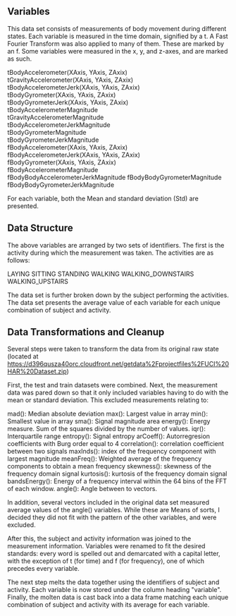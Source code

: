 ## Variables
This data set consists of measurements of body movement during different states. Each variable is measured in the 
time domain, signified by a t. A Fast Fourier Transform was also applied to many of them. These are marked by 
an f. Some variables were measured in the x, y, and z-axes, and are marked as such.

tBodyAccelerometer(XAxis, YAxis, ZAxix)              
tGravityAccelerometer(XAxis, YAxis, ZAxix)            
tBodyAccelerometerJerk(XAxis, YAxis, ZAxix)           
tBodyGyrometer(XAxis, YAxis, ZAxix)               
tBodyGyrometerJerk(XAxis, YAxis, ZAxix)          
tBodyAccelerometerMagnitude        
tGravityAccelerometerMagnitude      
tBodyAccelerometerJerkMagnitude     
tBodyGyrometerMagnitude              
tBodyGyrometerJerkMagnitude          
fBodyAccelerometer(XAxis, YAxis, ZAxix)          
fBodyAccelerometerJerk(XAxis, YAxis, ZAxix)            
fBodyGyrometer(XAxis, YAxis, ZAxix)              
fBodyAccelerometerMagnitude        
fBodyBodyAccelerometerJerkMagnitude
fBodyBodyGyrometerMagnitude        
fBodyBodyGyrometerJerkMagnitude    

For each variable, both the Mean and standard deviation (Std) are presented.

## Data Structure
The above variables are arranged by two sets of identifiers. The first is the activity during which the measurement was taken.
The activities are as follows:

LAYING
SITTING
STANDING
WALKING
WALKING_DOWNSTAIRS
WALKING_UPSTAIRS

The data set is further broken down by the subject performing the activities. The data set presents the average
value of each variable for each unique combination of subject and activity.

## Data Transformations and Cleanup
Several steps were taken to transform the data from its original raw state (located at https://d396qusza40orc.cloudfront.net/getdata%2Fprojectfiles%2FUCI%20HAR%20Dataset.zip)

First, the test and train datasets were combined. Next, the measurement data was pared down so that it only included 
variables having to do with the mean or standard deviation. This excluded measurements relating to:

mad(): Median absolute deviation 
max(): Largest value in array
min(): Smallest value in array
sma(): Signal magnitude area
energy(): Energy measure. Sum of the squares divided by the number of values. 
iqr(): Interquartile range 
entropy(): Signal entropy
arCoeff(): Autorregresion coefficients with Burg order equal to 4
correlation(): correlation coefficient between two signals
maxInds(): index of the frequency component with largest magnitude
meanFreq(): Weighted average of the frequency components to obtain a mean frequency
skewness(): skewness of the frequency domain signal 
kurtosis(): kurtosis of the frequency domain signal 
bandsEnergy(): Energy of a frequency interval within the 64 bins of the FFT of each window.
angle(): Angle between to vectors.

In addition, several vectors included in the original data set measured average values of the angle() variables.
While these are Means of sorts, I decided they did not fit with the pattern of the other variables, and were excluded.

After this, the subject and activity information was joined to the measurement information. Variables were renamed
to fit the desired standards: every word is spelled out and demarcated with a capital letter, with the exception of
t (for time) and f (for frequency), one of which precedes every variable.

The next step melts the data together using the identifiers of subject and activity. Each variable is now stored
under the column heading "variable". Finally, the molten data is cast back into a data frame matching each unique
combination of subject and activity with its average for each variable.